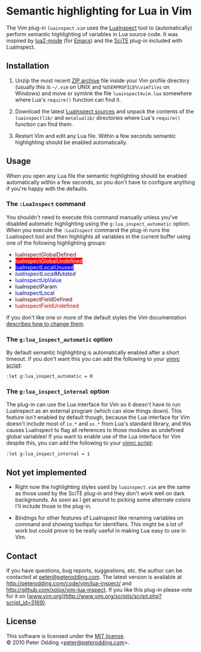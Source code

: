 # Semantic highlighting for Lua in Vim

The Vim plug-in `luainspect.vim` uses the [LuaInspect](http://lua-users.org/wiki/LuaInspect) tool to (automatically) perform semantic highlighting of variables in Lua source code. It was inspired by [lua2-mode](http://www.enyo.de/fw/software/lua-emacs/lua2-mode.html) (for [Emacs](http://www.gnu.org/software/emacs/)) and the [SciTE](http://www.scintilla.org/SciTE.html) plug-in included with LuaInspect.

## Installation

1. Unzip the most recent [ZIP archive](http://peterodding.com/code/vim/downloads/lua-inspect) file inside your Vim profile directory (usually this is `~/.vim` on UNIX and `%USERPROFILE%\vimfiles` on Windows) and move or symlink the file `luainspect4vim.lua` somewhere where Lua's `require()` function can find it.

2. Download the latest [LuaInspect sources](http://github.com/davidm/lua-inspect/zipball/master) and unpack the contents of the `luainspectlib/` and `metalualib/` directories where Lua's `require()` function can find them.

3. Restart Vim and edit any Lua file. Within a few seconds semantic highlighting should be enabled automatically.

## Usage

When you open any Lua file the semantic highlighting should be enabled automatically within a few seconds, so you don't have to configure anything if you're happy with the defaults.

### The `:LuaInspect` command

You shouldn't need to execute this command manually unless you've disabled automatic highlighting using the `g:lua_inspect_automatic` option. When you execute the `:LuaInspect` command the plug-in runs the LuaInspect tool and then highlights all variables in the current buffer using one of the following highlighting groups:

 * <span style="color: #600000">luaInspectGlobalDefined</span>
 * <span style="color: #FFF; background: #F00">luaInspectGlobalUndefined</span>
 * <span style="color: #FFF; background: #00F">luaInspectLocalUnused</span>
 * <span style="color: #000080; font-style: italic">luaInspectLocalMutated</span>
 * <span style="color: #00F">luaInspectUpValue</span>
 * <span style="color: #000040">luaInspectParam</span>
 * <span style="color: #000080">luaInspectLocal</span>
 * <span style="color: #600000">luaInspectFieldDefined</span>
 * <span style="color: #C00000">luaInspectFieldUndefined</span>

If you don't like one or more of the default styles the Vim documentation [describes how to change them](http://vimdoc.sourceforge.net/htmldoc/syntax.html#:hi-default).

### The `g:lua_inspect_automatic` option

By default semantic highlighting is automatically enabled after a short timeout. If you don't want this you can add the following to your [vimrc script](http://vimdoc.sourceforge.net/htmldoc/starting.html#vimrc):

    :let g:lua_inspect_automatic = 0

### The `g:lua_inspect_internal` option

The plug-in can use the Lua interface for Vim so it doesn't have to run LuaInspect as an external program (which can slow things down). This feature isn't enabled by default though, because the Lua interface for Vim doesn't include most of `io.*` and `os.*` from Lua's standard library, and this causes LuaInspect to flag all references to those modules as undefined global variables! If you want to enable use of the Lua interface for Vim despite this, you can add the following to your [vimrc script](http://vimdoc.sourceforge.net/htmldoc/starting.html#vimrc):

    :let g:lua_inspect_internal = 1

## Not yet implemented

 * Right now the highlighting styles used by `luainspect.vim` are the same as those used by the SciTE plug-in and they don't work well on dark backgrounds. As soon as I get around to picking some alternate colors I'll include those in the plug-in.

 * Bindings for other features of LuaInspect like renaming variables on command and showing tooltips for identifiers. This might be a lot of work but could prove to be really useful in making Lua easy to use in Vim.

## Contact

If you have questions, bug reports, suggestions, etc. the author can be contacted at <peter@peterodding.com>. The latest version is available at <http://peterodding.com/code/vim/lua-inspect/> and <http://github.com/xolox/vim-lua-inspect>. If you like this plug-in please vote for it on [www.vim.org](http://www.vim.org/scripts/script.php?script_id=3169).

## License

This software is licensed under the [MIT license](http://en.wikipedia.org/wiki/MIT_License).  
© 2010 Peter Odding &lt;<peter@peterodding.com>&gt;.

